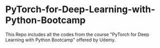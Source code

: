 # PyTorch-for-Deep-Learning-with-Python-Bootcamp
This Repo includes all the codes from the course "PyTorch for Deep Learning with Python Bootcamp" offered by Udemy.
